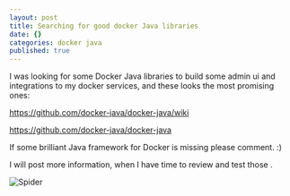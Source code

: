 ```yaml
---
layout: post
title: Searching for good docker Java libraries
date: {}
categories: docker java
published: true
---
```


I was looking for some Docker Java libraries to build some admin ui and integrations to my docker services, and these looks the most promising ones: 

https://github.com/docker-java/docker-java/wiki

https://github.com/docker-java/docker-java

If some brilliant Java framework for Docker is missing please comment.  :) 

I will post more information, when I have time to review and test those .


![Spider](/https://lh3.googleusercontent.com/-SN2CY8564ek/VSv-DpTwlNI/AAAAAAAAJsA/emlrd1sgeK0/w2588-h1456-no/DSC_0498.JPG)